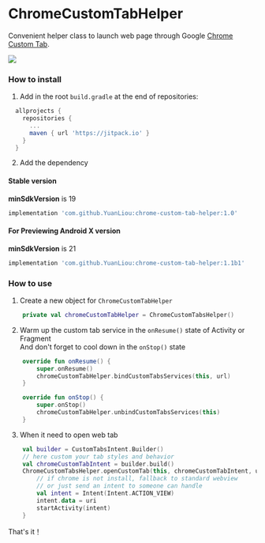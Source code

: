# ChromeCustomTabHelper
Convenient helper class to launch web page through Google [Chrome Custom Tab](https://developer.chrome.com/multidevice/android/customtabs).

[![](https://jitpack.io/v/YuanLiou/chrome-custom-tab-helper.svg)](https://jitpack.io/#YuanLiou/chrome-custom-tab-helper)

### How to install

1. Add in the root `build.gradle` at the end of repositories:
```groovy
  allprojects {
    repositories {
      ...
      maven { url 'https://jitpack.io' }
    }
  }
```

2. Add the dependency

#### Stable version  <br>
**minSdkVersion** is 19  <br>
  
```groovy
implementation 'com.github.YuanLiou:chrome-custom-tab-helper:1.0'
```

#### For Previewing Android X version  <br>
**minSdkVersion** is 21
```groovy
implementation 'com.github.YuanLiou:chrome-custom-tab-helper:1.1b1'
```

### How to use

1. Create a new object for `ChromeCustomTabHelper`
```kotlin
    private val chromeCustomTabHelper = ChromeCustomTabsHelper() 
```

2. Warm up the custom tab service in the `onResume()` state of Activity or Fragment <br/>
   And don't forget to cool down in the `onStop()` state
```kotlin
    override fun onResume() {
        super.onResume()
        chromeCustomTabHelper.bindCustomTabsServices(this, url)
    }

    override fun onStop() {
        super.onStop()
        chromeCustomTabHelper.unbindCustomTabsServices(this)
    }
```

3. When it need to open web tab
```kotlin
    val builder = CustomTabsIntent.Builder()
    // here custom your tab styles and behavior
    val chromeCustomTabIntent = builder.build()
    ChromeCustomTabsHelper.openCustomTab(this, chromeCustomTabIntent, uri) { activity, uri ->
        // if chrome is not install, fallback to standard webview 
        // or just send an intent to someone can handle
        val intent = Intent(Intent.ACTION_VIEW)
        intent.data = uri
        startActivity(intent)
    }
```

That's it！









